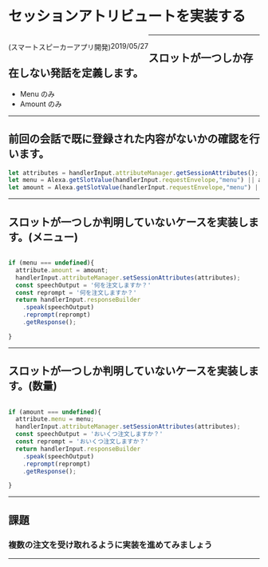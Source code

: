 # セッションアトリビュートを実装する

(スマートスピーカーアプリ開発)

2019/05/27

---

## スロットが一つしか存在しない発話を定義します。

* Menu のみ
* Amount のみ

---

## 前回の会話で既に登録された内容がないかの確認を行います。


```javascript
let attributes = handlerInput.attributeManager.getSessionAttributes();
let menu = Alexa.getSlotValue(handlerInput.requestEnvelope,"menu") || attributes.menu;
let amount = Alexa.getSlotValue(handlerInput.requestEnvelope,"menu") || attributes.amount;
```

---

## スロットが一つしか判明していないケースを実装します。(メニュー)

```javascript

if (menu === undefined){
  attribute.amount = amount;
  handlerInput.attributeManager.setSessionAttributes(attributes);
  const speechOutput = '何を注文しますか？'
  const reprompt = '何を注文しますか？'
  return handlerInput.responseBuilder
    .speak(speechOutput)
    .reprompt(reprompt)
    .getResponse();

}
```

---

## スロットが一つしか判明していないケースを実装します。(数量)

```javascript

if (amount === undefined){
  attribute.menu = menu;
  handlerInput.attributeManager.setSessionAttributes(attributes);
  const speechOutput = 'おいくつ注文しますか？'
  const reprompt = 'おいくつ注文しますか？'
  return handlerInput.responseBuilder
    .speak(speechOutput)
    .reprompt(reprompt)
    .getResponse();

}
```

---

## 課題

### 複数の注文を受け取れるように実装を進めてみましょう


---

<style type="text/css">
p {
float: left;
}
img {
width: 60px;
height: 60px;
float: left;
}
.mes{
  display:inline-block;
  vertical-align:top;
}
</style>
